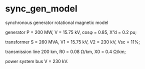 # sync_gen_model
synchronous generator rotational magnetic model

generator P = 200 MW, V = 15.75 kV, cosφ = 0.85, X”d = 0.2 pu;

transformer S = 260 MVA, V1 = 15.75 kV, V2 = 230 kV, Vsc = 11%;

transmission line 200 km, R0 = 0.08 Ω/km, X0 = 0.4 Ω/km;

power system bus V = 230 kV.

